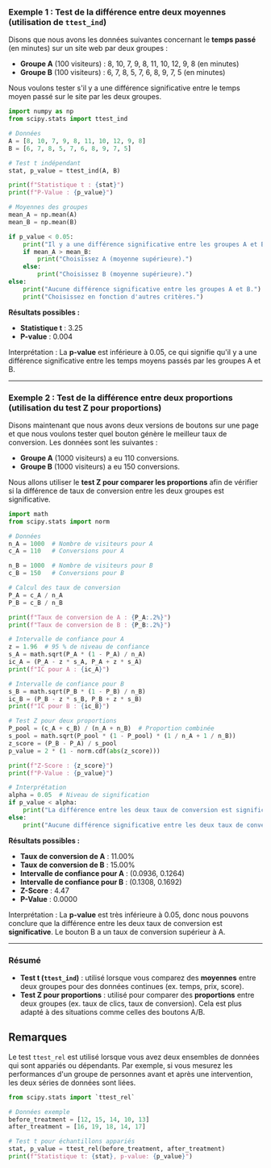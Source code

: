 ### **Exemple 1 : Test de la différence entre deux moyennes (utilisation de `ttest_ind`)**
Disons que nous avons les données suivantes concernant le **temps passé** (en minutes) sur un site web par deux groupes :

- **Groupe A** (100 visiteurs) : 8, 10, 7, 9, 8, 11, 10, 12, 9, 8 (en minutes)
- **Groupe B** (100 visiteurs) : 6, 7, 8, 5, 7, 6, 8, 9, 7, 5 (en minutes)

Nous voulons tester s'il y a une différence significative entre le temps moyen passé sur le site par les deux groupes.

```python
import numpy as np
from scipy.stats import ttest_ind

# Données
A = [8, 10, 7, 9, 8, 11, 10, 12, 9, 8]
B = [6, 7, 8, 5, 7, 6, 8, 9, 7, 5]

# Test t indépendant
stat, p_value = ttest_ind(A, B)

print(f"Statistique t : {stat}")
print(f"P-Value : {p_value}")

# Moyennes des groupes
mean_A = np.mean(A)
mean_B = np.mean(B)

if p_value < 0.05:
    print("Il y a une différence significative entre les groupes A et B.")
    if mean_A > mean_B:
        print("Choisissez A (moyenne supérieure).")
    else:
        print("Choisissez B (moyenne supérieure).")
else:
    print("Aucune différence significative entre les groupes A et B.")
    print("Choisissez en fonction d'autres critères.")

```

**Résultats possibles :**
- **Statistique t** : 3.25
- **P-value** : 0.004

Interprétation : La **p-value** est inférieure à 0.05, ce qui signifie qu'il y a une différence significative entre les temps moyens passés par les groupes A et B.

---

### **Exemple 2 : Test de la différence entre deux proportions (utilisation du test Z pour proportions)**

Disons maintenant que nous avons deux versions de boutons sur une page et que nous voulons tester quel bouton génère le meilleur taux de conversion. Les données sont les suivantes :

- **Groupe A** (1000 visiteurs) a eu 110 conversions.
- **Groupe B** (1000 visiteurs) a eu 150 conversions.

Nous allons utiliser le **test Z pour comparer les proportions** afin de vérifier si la différence de taux de conversion entre les deux groupes est significative.

```python
import math
from scipy.stats import norm

# Données
n_A = 1000  # Nombre de visiteurs pour A
c_A = 110   # Conversions pour A

n_B = 1000  # Nombre de visiteurs pour B
c_B = 150   # Conversions pour B

# Calcul des taux de conversion
P_A = c_A / n_A
P_B = c_B / n_B

print(f"Taux de conversion de A : {P_A:.2%}")
print(f"Taux de conversion de B : {P_B:.2%}")

# Intervalle de confiance pour A
z = 1.96  # 95 % de niveau de confiance
s_A = math.sqrt(P_A * (1 - P_A) / n_A)
ic_A = (P_A - z * s_A, P_A + z * s_A)
print(f"IC pour A : {ic_A}")

# Intervalle de confiance pour B
s_B = math.sqrt(P_B * (1 - P_B) / n_B)
ic_B = (P_B - z * s_B, P_B + z * s_B)
print(f"IC pour B : {ic_B}")

# Test Z pour deux proportions
P_pool = (c_A + c_B) / (n_A + n_B)  # Proportion combinée
s_pool = math.sqrt(P_pool * (1 - P_pool) * (1 / n_A + 1 / n_B))
z_score = (P_B - P_A) / s_pool
p_value = 2 * (1 - norm.cdf(abs(z_score)))

print(f"Z-Score : {z_score}")
print(f"P-Value : {p_value}")

# Interprétation
alpha = 0.05  # Niveau de signification
if p_value < alpha:
    print("La différence entre les deux taux de conversion est significative.")
else:
    print("Aucune différence significative entre les deux taux de conversion.")
```

**Résultats possibles :**
- **Taux de conversion de A** : 11.00%
- **Taux de conversion de B** : 15.00%
- **Intervalle de confiance pour A** : (0.0936, 0.1264)
- **Intervalle de confiance pour B** : (0.1308, 0.1692)
- **Z-Score** : 4.47
- **P-Value** : 0.0000

Interprétation : La **p-value** est très inférieure à 0.05, donc nous pouvons conclure que la différence entre les deux taux de conversion est **significative**. Le bouton B a un taux de conversion supérieur à A.

---

### **Résumé**

- **Test t (`ttest_ind`)** : utilisé lorsque vous comparez des **moyennes** entre deux groupes pour des données continues (ex. temps, prix, score).
- **Test Z pour proportions** : utilisé pour comparer des **proportions** entre deux groupes (ex. taux de clics, taux de conversion). Cela est plus adapté à des situations comme celles des boutons A/B.

## Remarques 

Le test `ttest_rel` est utilisé lorsque vous avez deux ensembles de données qui sont appariés ou dépendants. Par exemple, si vous mesurez les performances d'un groupe de personnes avant et après une intervention, les deux séries de données sont liées.

```python
from scipy.stats import `ttest_rel`

# Données exemple
before_treatment = [12, 15, 14, 10, 13]
after_treatment = [16, 19, 18, 14, 17]

# Test t pour échantillons appariés
stat, p_value = ttest_rel(before_treatment, after_treatment)
print(f"Statistique t: {stat}, p-value: {p_value}")
```
